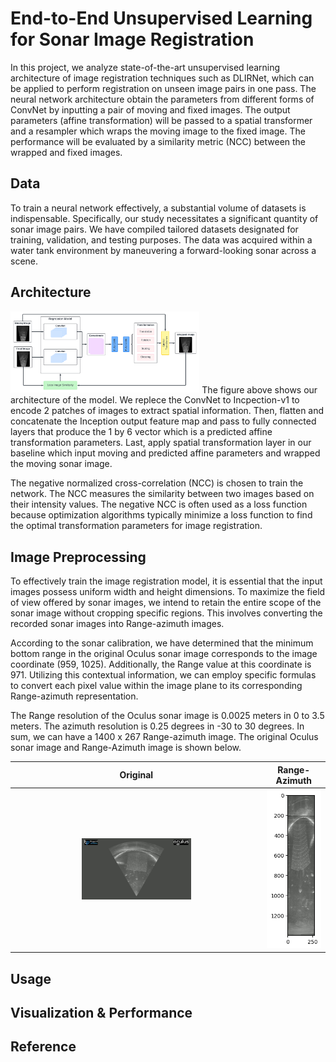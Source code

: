 # End-to-End Unsupervised Learning for Sonar Image Registration
In this project, we analyze state-of-the-art unsupervised learning architecture of image registration techniques such as DLIRNet, which can be applied to perform registration on unseen image pairs in one pass. The neural network architecture obtain the parameters from different forms of ConvNet by inputting a pair of moving and fixed images. The output parameters (affine transformation) will be passed to a spatial transformer and a resampler which wraps the moving image to the fixed image. The performance will be evaluated by a similarity metric (NCC) between the wrapped and fixed images.

## Data
To train a neural network effectively, a substantial volume of datasets is indispensable. Specifically, our study necessitates a significant quantity of sonar image pairs. We have compiled tailored datasets designated for training, validation, and testing purposes. The data was acquired within a water tank environment by maneuvering a forward-looking sonar across a scene.

## Architecture
<img src="./figures/AIRNet.png" width="60%"> 
The figure above shows our architecture of the model. We replece the ConvNet to Incpection-v1 to encode 2 patches of images to extract spatial information. Then, flatten and concatenate the Inception output feature map and pass to fully connected layers that produce the 1 by 6 vector which is a predicted affine transformation parameters. Last, apply spatial transformation layer in our baseline which input moving and predicted affine parameters and wrapped the moving sonar image. 

The negative normalized cross-correlation (NCC) is chosen to train the network. The NCC measures the similarity between two images based on their intensity values. The negative NCC is often used as a loss function because optimization algorithms typically minimize a loss function to find the optimal transformation parameters for image registration.

## Image Preprocessing
To effectively train the image registration model, it is essential that the input images possess uniform width and height dimensions. To maximize the field of view offered by sonar images, we intend to retain the entire scope of the sonar image without cropping specific regions. This involves converting the recorded sonar images into Range-azimuth images. 

According to the sonar calibration, we have determined that the minimum bottom range in the original Oculus sonar image corresponds to the image coordinate (959, 1025). Additionally, the Range value at this coordinate is 971. Utilizing this contextual information, we can employ specific formulas to convert each pixel value within the image plane to its corresponding Range-azimuth representation.

The Range resolution of the Oculus sonar image is 0.0025 meters in 0 to 3.5 meters. The azimuth resolution is 0.25 degrees in -30 to 30 degrees. In sum, we can have a 1400 x 267 Range-azimuth image. The original Oculus sonar image and Range-Azimuth image is shown below.

Original |  Range-Azimuth 
:-------------------------:|:-------------------------:
<img src="./figures/Oculus3-6.jpg" width="45%">  |  <img src="./figures/RangeAzimuth.png"> 

## Usage

## Visualization & Performance

## Reference
